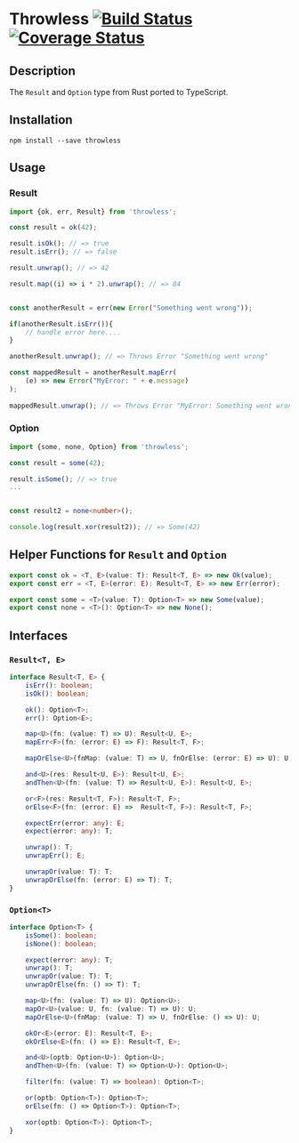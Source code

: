 # Throwless [![Build Status](https://travis-ci.org/SvenKube/throwless.svg?branch=master)](https://travis-ci.org/SvenKube/throwless) [![Coverage Status](https://coveralls.io/repos/github/SvenKube/throwless/badge.svg?branch=master)](https://coveralls.io/github/SvenKube/throwless?branch=master)

## Description
The `Result` and `Option` type from Rust ported to TypeScript.

## Installation
```
npm install --save throwless
```

## Usage

### Result
```typescript
import {ok, err, Result} from 'throwless';

const result = ok(42);

result.isOk(); // => true
result.isErr(); // => false

result.unwrap(); // => 42

result.map((i) => i * 2).unwrap(); // => 84


const anotherResult = err(new Error("Something went wrong"));

if(anotherResult.isErr()){
    // handle error here....
}

anotherResult.unwrap(); // => Throws Error "Something went wrong"

const mappedResult = anotherResult.mapErr(
    (e) => new Error("MyError: " + e.message)
);
    
mappedResult.unwrap(); // => Throws Error "MyError: Something went wrong"
```

### Option
```typescript
import {some, none, Option} from 'throwless';

const result = some(42);

result.isSome(); // => true
...


const result2 = none<number>();

console.log(result.xor(result2)); // => Some(42)

```

## Helper Functions for `Result` and `Option`
```typescript
export const ok = <T, E>(value: T): Result<T, E> => new Ok(value);
export const err = <T, E>(error: E): Result<T, E> => new Err(error);

export const some = <T>(value: T): Option<T> => new Some(value);
export const none = <T>(): Option<T> => new None();
```

## Interfaces

### `Result<T, E>`
```typescript
interface Result<T, E> {
    isErr(): boolean;
    isOk(): boolean;

    ok(): Option<T>;
    err(): Option<E>;

    map<U>(fn: (value: T) => U): Result<U, E>;
    mapErr<F>(fn: (error: E) => F): Result<T, F>;

    mapOrElse<U>(fnMap: (value: T) => U, fnOrElse: (error: E) => U): U;

    and<U>(res: Result<U, E>): Result<U, E>;
    andThen<U>(fn: (value: T) => Result<U, E>): Result<U, E>;

    or<F>(res: Result<T, F>): Result<T, F>;
    orElse<F>(fn: (error: E) =>  Result<T, F>): Result<T, F>;

    expectErr(error: any): E;
    expect(error: any): T;

    unwrap(): T;
    unwrapErr(): E;

    unwrapOr(value: T): T;
    unwrapOrElse(fn: (error: E) => T): T;
}
```

### `Option<T>`
```typescript
interface Option<T> {
    isSome(): boolean;
    isNone(): boolean;

    expect(error: any): T;
    unwrap(): T;
    unwrapOr(value: T): T;
    unwrapOrElse(fn: () => T): T;

    map<U>(fn: (value: T) => U): Option<U>;
    mapOr<U>(value: U, fn: (value: T) => U): U;
    mapOrElse<U>(fnMap: (value: T) => U, fnOrElse: () => U): U;

    okOr<E>(error: E): Result<T, E>;
    okOrElse<E>(fn: () => E): Result<T, E>;

    and<U>(optb: Option<U>): Option<U>;
    andThen<U>(fn: (value: T) => Option<U>): Option<U>;

    filter(fn: (value: T) => boolean): Option<T>;

    or(optb: Option<T>): Option<T>;
    orElse(fn: () => Option<T>): Option<T>;

    xor(optb: Option<T>): Option<T>;
}
```
